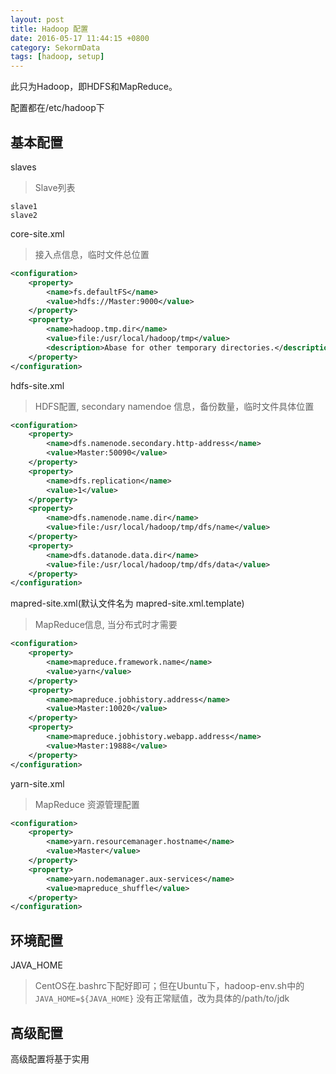 ```yaml
---
layout: post
title: Hadoop 配置
date: 2016-05-17 11:44:15 +0800
category: SekormData
tags: [hadoop, setup]
---
```


此只为Hadoop，即HDFS和MapReduce。

配置都在/etc/hadoop下

## 基本配置


slaves

> Slave列表

```
slave1
slave2
```

core-site.xml

> 接入点信息，临时文件总位置

```xml
<configuration>
    <property>
        <name>fs.defaultFS</name>
        <value>hdfs://Master:9000</value>
    </property>
    <property>
        <name>hadoop.tmp.dir</name>
        <value>file:/usr/local/hadoop/tmp</value>
        <description>Abase for other temporary directories.</description>
    </property>
</configuration>
```

hdfs-site.xml

> HDFS配置, secondary namendoe 信息，备份数量，临时文件具体位置

```xml
<configuration>
    <property>
        <name>dfs.namenode.secondary.http-address</name>
        <value>Master:50090</value>
    </property>
    <property>
        <name>dfs.replication</name>
        <value>1</value>
    </property>
    <property>
        <name>dfs.namenode.name.dir</name>
        <value>file:/usr/local/hadoop/tmp/dfs/name</value>
    </property>
    <property>
        <name>dfs.datanode.data.dir</name>
        <value>file:/usr/local/hadoop/tmp/dfs/data</value>
    </property>
</configuration>
```

mapred-site.xml(默认文件名为 mapred-site.xml.template)

> MapReduce信息, 当分布式时才需要

```xml
<configuration>
    <property>
        <name>mapreduce.framework.name</name>
        <value>yarn</value>
    </property>
    <property>
        <name>mapreduce.jobhistory.address</name>
        <value>Master:10020</value>
    </property>
    <property>
        <name>mapreduce.jobhistory.webapp.address</name>
        <value>Master:19888</value>
    </property>
</configuration>
```

 yarn-site.xml

 > MapReduce 资源管理配置

```xml
<configuration>
    <property>
        <name>yarn.resourcemanager.hostname</name>
        <value>Master</value>
    </property>
    <property>
        <name>yarn.nodemanager.aux-services</name>
        <value>mapreduce_shuffle</value>
    </property>
</configuration>
```

## 环境配置

JAVA_HOME

> CentOS在.bashrc下配好即可；但在Ubuntu下，hadoop-env.sh中的`JAVA_HOME=${JAVA_HOME}`
没有正常赋值，改为具体的/path/to/jdk


## 高级配置

高级配置将基于实用
